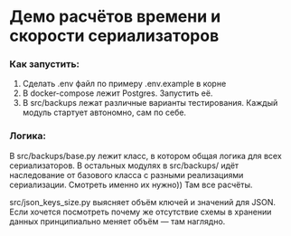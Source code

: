 # Демо расчётов времени и скорости сериализаторов

### Как запустить:
1. Сделать .env файл по примеру .env.example в корне
2. В docker-compose лежит Postgres. Запустить её.
3. В src/backups лежат различные варианты тестирования. Каждый модуль стартует автономно, сам по себе.

### Логика:
В src/backups/base.py лежит класс, в котором общая логика для всех сериализаторов.
В остальных модулях в src/backups/ идёт наследование от базового класса с разными реализациями сериализации.
Смотреть именно их нужно)) Там все расчёты.

src/json_keys_size.py выясняет объём ключей и значений для JSON.
Если хочется посмотреть почему же отсутствие схемы в хранении данных принципиально меняет объём — там наглядно.

